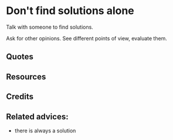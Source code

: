 
# Don't find solutions alone

Talk with someone to find solutions.

Ask for other opinions. See different points of view, evaluate them.

## Quotes

## Resources

## Credits

## Related advices:

- there is always a solution


